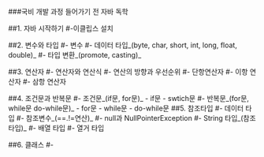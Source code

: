 ###국비 개발 과정 들어가기 전 자바 독학

##1. 자바 시작하기
	#-이클립스 설치

##2. 변수와 타입 
	#- 변수
	#- 데이터 타입_(byte, char, short, int, long, float, double)_ 
	#- 타입 변환_(promote, casting)_

##3. 연산자
	#- 연산자와 연산식
	#- 연산의 방향과 우선순위
	#- 단항연산자
	#- 이항 연산자
	#- 삼항 연산자

##4. 조건문과 반복문
	#- 조건문_(if문, for문)_
		- if문
		- swtich문
	#- 반복문_(for문, while문 do-while문)_
		- for문
		- while문
		- do-while문
##5. 참조타입
	#- 데이터 타입
	#- 참조변수_(==.!=연산)_
	#- null과 NullPointerException
	#- String 타입_(참조타입)_
	#- 배열 타입
	#- 열거 타입

##6. 클래스
	#- 	